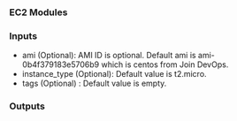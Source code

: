 ### EC2 Modules

### Inputs
- ami (Optional): AMI ID is optional. Default ami is ami-0b4f379183e5706b9 which is centos 
                  from Join DevOps.
- instance_type (Optional): Default value is t2.micro.
- tags (Optional) : Default value is empty.

### Outputs

